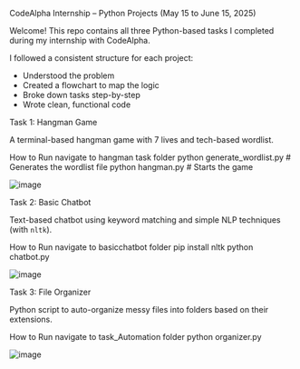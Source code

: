 
CodeAlpha Internship – Python Projects (May 15 to June 15, 2025)

Welcome! This repo contains all three Python-based tasks I completed during my internship with CodeAlpha.

I followed a consistent structure for each project:
- Understood the problem 
- Created a flowchart to map the logic 
- Broke down tasks step-by-step 
- Wrote clean, functional code 

 Task 1: Hangman Game

A terminal-based hangman game with 7 lives and tech-based wordlist.

How to Run 
navigate to hangman task folder
python generate_wordlist.py     # Generates the wordlist file
python hangman.py               # Starts the game

![image](https://github.com/user-attachments/assets/b1068f95-c917-4c63-b5a3-b033aa3481ae)


Task 2: Basic Chatbot

Text-based chatbot using keyword matching and simple NLP techniques (with `nltk`).

How to Run
navigate to basicchatbot folder
pip install nltk
python chatbot.py

![image](https://github.com/user-attachments/assets/f0c50f3a-05a1-4e1e-ac03-5345bcc8cc0e)


Task 3: File Organizer

Python script to auto-organize messy files into folders based on their extensions.

How to Run
navigate to task_Automation folder
python organizer.py

![image](https://github.com/user-attachments/assets/65cd66c3-8736-4e26-a792-e1a913543905)


